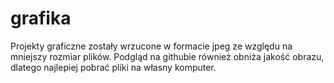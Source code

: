 # grafika
Projekty graficzne zostały wrzucone w formacie jpeg ze względu na mniejszy rozmiar plików. 
Podgląd na githubie również obniża jakość obrazu, dlatego najlepiej pobrać pliki na własny komputer.
